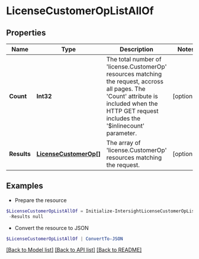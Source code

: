 # LicenseCustomerOpListAllOf
## Properties

Name | Type | Description | Notes
------------ | ------------- | ------------- | -------------
**Count** | **Int32** | The total number of &#39;license.CustomerOp&#39; resources matching the request, accross all pages. The &#39;Count&#39; attribute is included when the HTTP GET request includes the &#39;$inlinecount&#39; parameter. | [optional] 
**Results** | [**LicenseCustomerOp[]**](LicenseCustomerOp.md) | The array of &#39;license.CustomerOp&#39; resources matching the request. | [optional] 

## Examples

- Prepare the resource
```powershell
$LicenseCustomerOpListAllOf = Initialize-IntersightLicenseCustomerOpListAllOf  -Count null `
 -Results null
```

- Convert the resource to JSON
```powershell
$LicenseCustomerOpListAllOf | ConvertTo-JSON
```

[[Back to Model list]](../README.md#documentation-for-models) [[Back to API list]](../README.md#documentation-for-api-endpoints) [[Back to README]](../README.md)

